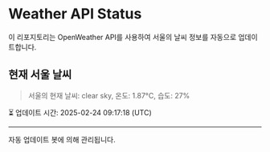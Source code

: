
# Weather API Status

이 리포지토리는 OpenWeather API를 사용하여 서울의 날씨 정보를 자동으로 업데이트합니다.

## 현재 서울 날씨
> 서울의 현재 날씨: clear sky, 온도: 1.87°C, 습도: 27%

⏳ 업데이트 시간: 2025-02-24 09:17:18 (UTC)

---
자동 업데이트 봇에 의해 관리됩니다.
